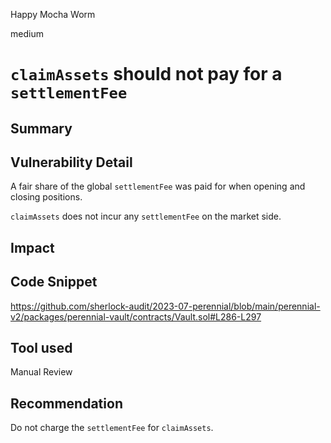 Happy Mocha Worm

medium

# `claimAssets` should not pay for a `settlementFee`
## Summary

## Vulnerability Detail

A fair share of the global `settlementFee` was paid for when opening and closing positions.

`claimAssets` does not incur any `settlementFee` on the market side.

## Impact

## Code Snippet

https://github.com/sherlock-audit/2023-07-perennial/blob/main/perennial-v2/packages/perennial-vault/contracts/Vault.sol#L286-L297

## Tool used

Manual Review

## Recommendation

Do not charge the `settlementFee` for `claimAssets`.